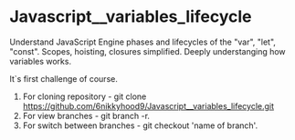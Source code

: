 # Javascript__variables_lifecycle
Understand JavaScript Engine phases and lifecycles of the "var", "let", "const". Scopes, hoisting, closures simplified.
Deeply understanging how variables works.


It`s first challenge of course.


1) For cloning repository - git clone https://github.com/6nikkyhood9/Javascript__variables_lifecycle.git
2) For view branches - git branch -r.
3) For switch between branches - git checkout 'name of branch'.
